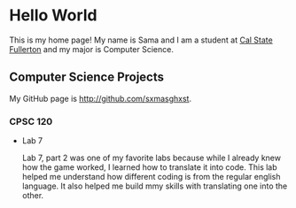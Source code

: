 # Hello World

This is my home page! My name is Sama and I am a student at [Cal State Fullerton](http://www.fullerton.edu/) and my major is Computer Science.

## Computer Science Projects

My GitHub page is http://github.com/sxmasghxst.

### CPSC 120

* Lab 7

    Lab 7, part 2 was one of my favorite labs because while I already knew how the  game worked, I learned how to translate it into code. This lab helped me understand how different coding is from the regular english language. It also helped me build mmy skills with translating one into the other.